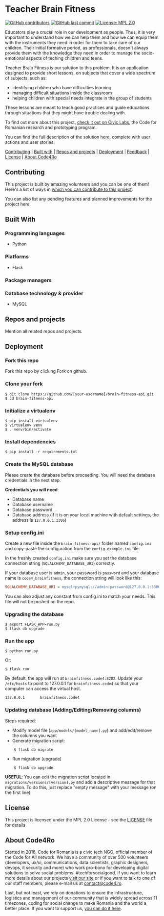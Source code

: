 # Teacher Brain Fitness

[![GitHub contributors](https://img.shields.io/github/contributors/code4romania/standard-repo-template.svg?style=for-the-badge)](https://github.com/code4romania/standard-repo-template/graphs/contributors) [![GitHub last commit](https://img.shields.io/github/last-commit/code4romania/standard-repo-template.svg?style=for-the-badge)](https://github.com/code4romania/standard-repo-template/commits/master) [![License: MPL 2.0](https://img.shields.io/badge/license-MPL%202.0-brightgreen.svg?style=for-the-badge)](https://opensource.org/licenses/MPL-2.0)

Educators play a crucial role in our development as people. Thus, it is very important to understand how we can help them and how we can equip them with the instruments they need in order for them to take care of our children. Their initial formative period, as professionals, doesn't always provide them with the knowledge they need in order to manage the socio-emotional aspects of teching children and teens. 

Teacher Brain Fitness is our solution to this problem. It is an application designed to provide short lessons, on subjects that cover a wide spectrum of subjects, such as:
* identifying children who have difficulties learning
* managing difficult situations inside the classroom
* helping children with special needs integrate in the group of students

These lessons are meant to teach good practices and guide educations through situations that they might have trouble dealing with.

To find out more about this project, [check it out on Civic Labs](https://civiclabs.ro/ro/solutions/teacher-brain-fitness), the Code for Romanian research and prototyping program. 

You can find the full description of the solution [here](https://civiclabs.ro/ro/byproducts/descrierea-produsului-teacher-brain-fitness), complete with user actions and user stories.

[Contributing](#contributing) | [Built with](#built-with) | [Repos and projects](#repos-and-projects) | [Deployment](#deployment) | [Feedback](#feedback) | [License](#license) | [About Code4Ro](#about-code4ro)

## Contributing

This project is built by amazing volunteers and you can be one of them! Here's a list of ways in [which you can contribute to this project](.github/CONTRIBUTING.MD).

You can also list any pending features and planned improvements for the project here.

## Built With

### Programming languages

- Python

### Platforms

- Flask


### Package managers

### Database technology & provider

- MySQL

## Repos and projects

Mention all related repos and projects.

## Deployment

### Fork this repo

Fork this repo by clicking Fork on github.

### Clone your fork

    $ git clone https://github.com/[your-username]/brain-fitness-api.git
    $ cd brain-fitness-api

### Initialize a virtualenv

    $ pip install virtualenv
    $ virtualenv venv
    $ . venv/bin/activate

### Install dependencies

    $ pip install -r requirements.txt
    
### Create the MySQL database

Please create the database before proceeding. You will need the database credentials in the next step.

**Credentials you will need**:
- Database name
- Database username
- Database password
- Database address (if it is on your local machine with default settings, the address is `127.0.0.1:3306`) 

### Setup config.ini

Create a new file inside the `brain-fitness-api/` folder named `config.ini` and copy-paste the configuration from the `config.example.ini` file.

In the freshly created `config.ini` make sure you set the database connection string (`SQLALCHEMY_DATABASE_URI`) correctly.

If your database user is `admin`, your password is `password` and your database name is `code4_brainfitness`, the connection string will look like this:

```ini
SQLALCHEMY_DATABASE_URI = mysql+pymysql://admin:password@127.0.0.1:3306/code4_brainfitness
```

You can also adjust any constant from config.ini to match your needs. This file will not be pushed on the repo.

### Upgrading the database

    $ export FLASK_APP=run.py
    $ flask db upgrade

### Run the app

    $ python run.py

Or:

    $ flask run

By default, the app will run at `brainfitness.code4:8282`. 
Update your `/etc/hosts` to point to 127.0.0.1 for `brainfitness.code4` so that your computer can access the virtual host.

    127.0.0.1       brainfitness.code4
    

### Updating database (Adding/Editing/Removing columns)

Steps required:
- Modify model file (`app/models/[model_name].py`) and add/edit/remove the columns you want
- Generate migration script: 
```
    $ flask db migrate
```
- Run migration (upgrade)
```
    $ flask db upgrade
```

**USEFUL**: You can edit the migration script located in `migrations/versions/[version].py` and add a descriptive message for that migration.
To do this, just replace "empty message" with your message (on the first line).
 
## License 

This project is licensed under the MPL 2.0 License - see the [LICENSE](LICENSE) file for details

## About Code4Ro

Started in 2016, Code for Romania is a civic tech NGO, official member of the Code for All network. We have a community of over 500 volunteers (developers, ux/ui, communications, data scientists, graphic designers, devops, it security and more) who work pro-bono for developing digital solutions to solve social problems. #techforsocialgood. If you want to learn more details about our projects [visit our site](https://www.code4.ro/en/) or if you want to talk to one of our staff members, please e-mail us at contact@code4.ro.

Last, but not least, we rely on donations to ensure the infrastructure, logistics and management of our community that is widely spread across 11 timezones, coding for social change to make Romania and the world a better place. If you want to support us, [you can do it here](https://code4.ro/en/donate/).
